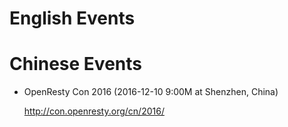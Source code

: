 <!---
    @title         Events
    @creator       Yichun Zhang
    @modifier      Yichun Zhang
    @created       2016-11-28 15:58 GMT
    @changes       1
--->


#  English Events

#  Chinese Events
* OpenResty Con 2016 (2016-12-10 9:00M at Shenzhen, China)

    http://con.openresty.org/cn/2016/

